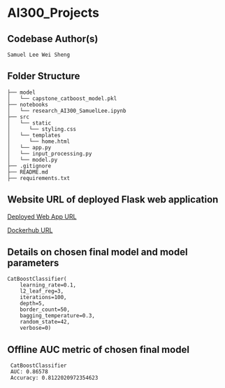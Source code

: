 # AI300_Projects

## Codebase Author(s)

```
Samuel Lee Wei Sheng

```

## Folder Structure

```
├── model
│   └── capstone_catboost_model.pkl
├── notebooks
│   └── research_AI300_SamuelLee.ipynb
├── src
│   └── static
│      └── styling.css
│   └── templates
│      └── home.html
│   └── app.py
│   └── input_processing.py
│   └── model.py
├── .gitignore
├── README.md
├── requirements.txt

```

## Website URL of deployed Flask web application 


[Deployed Web App URL](http://ec2-3-0-57-219.ap-southeast-1.compute.amazonaws.com/)

[Dockerhub URL](https://hub.docker.com/r/samuellws/flask-app/tags)


## Details on chosen final model and model parameters

```
CatBoostClassifier(
    learning_rate=0.1, 
    l2_leaf_reg=3,
    iterations=100,
    depth=5,
    border_count=50,
    bagging_temperature=0.3,
    random_state=42, 
    verbose=0)

```

## Offline AUC metric of chosen final model

```
 CatBoostClassifier
 AUC: 0.86578
 Accuracy: 0.8122020972354623

```

